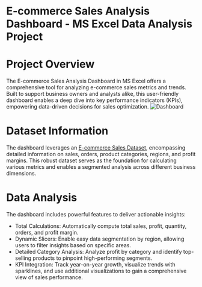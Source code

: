 # E-commerce Sales Analysis Dashboard - MS Excel Data Analysis Project

# Project Overview
The E-commerce Sales Analysis Dashboard in MS Excel offers a comprehensive tool for analyzing e-commerce sales metrics and trends. Built to support business owners and analysts alike, this user-friendly dashboard enables a deep dive into key performance indicators (KPIs), empowering data-driven decisions for sales optimization.
![Dashboard]()
# Dataset Information
The dashboard leverages an [E-commerce Sales Dataset](), encompassing detailed information on sales, orders, product categories, regions, and profit margins. This robust dataset serves as the foundation for calculating various metrics and enables a segmented analysis across different business dimensions.

# Data Analysis
The dashboard includes powerful features to deliver actionable insights:

- Total Calculations: Automatically compute total sales, profit, quantity, orders, and profit margin.
- Dynamic Slicers: Enable easy data segmentation by region, allowing users to filter insights based on specific areas.
- Detailed Category Analysis: Analyze profit by category and identify top-selling products to pinpoint high-performing segments.
- KPI Integration: Track year-on-year growth, visualize trends with sparklines, and use additional visualizations to gain a comprehensive view of sales performance.
